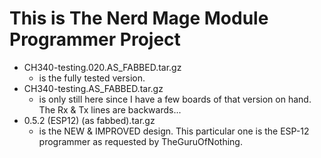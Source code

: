 # This is __The Nerd Mage Module Programmer__  Project

- CH340-testing.020.AS_FABBED.tar.gz
  - is the fully tested version.
- CH340-testing.AS_FABBED.tar.gz
  - is only still here since I have a few boards of that version on hand.  The Rx & Tx lines are backwards...
- 0.5.2 (ESP12) (as fabbed).tar.gz
  - is the NEW & IMPROVED design.  This particular one is the ESP-12 programmer as requested by TheGuruOfNothing.
